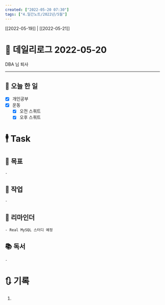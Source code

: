 ```yaml
---
created: ["2022-05-20 07:30"]
tags: ["4.일간노트/2022년/5월"]
---
```


[[2022-05-19]] | [[2022-05-21]]

# 📅 데일리로그  2022-05-20
DBA 님 퇴사

---
## 🔷 오늘 한 일
- [x] 개인공부
- [x] 운동
	- [x] 오전 스쿼트
	- [x] 오후 스쿼트
# 🕴 Task
## 🎯 목표
	- 
## 🚀 작업
	- 
## 📕 리마인더
	- Real MySQL 스터디 예정
## 📚 독서
	- 

# 🔃 기록
1. 